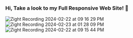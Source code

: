 <h3>Hi, Take a look to my Full Responsive Web Site! 💫 </h3>


![Zight Recording 2024-02-22 at 09 16 29 PM](https://github.com/ErdemEcenur/Full-Responsive-Restaurant-Web-Site/assets/159720492/bbec1009-7243-4bc8-8e05-9a3491fe15a5)
![Zight Recording 2024-02-23 at 01 28 09 PM](https://github.com/ErdemEcenur/Full-Responsive-Restaurant-Web-Site/assets/159720492/353ff554-ba3c-45f2-9fac-559ad807dd77)
![Zight Recording 2024-02-22 at 09 15 44 PM](https://github.com/ErdemEcenur/Full-Responsive-Restaurant-Web-Site/assets/159720492/c396b37a-eb16-4216-a9a1-44a091912232)
